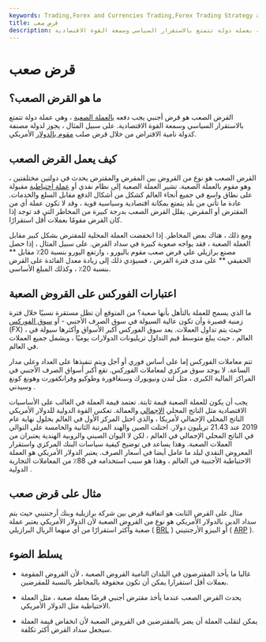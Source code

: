 ```yaml
---
keywords: Trading,Forex and Currencies Trading,Forex Trading Strategy and Education,Strategy and Education
title: قرض صعب
description: القرض الصعب هو قرض أجنبي يجب دفعه بعملة دولة تتمتع بالاستقرار السياسي وسمعة القوة الاقتصادية.
---
```


# قرض صعب
## ما هو القرض الصعب؟

القرض الصعب هو قرض أجنبي يجب دفعه [بالعملة الصعبة](/hardcurrency) ، وهي عملة دولة تتمتع بالاستقرار السياسي وسمعة القوة الاقتصادية. على سبيل المثال ، يجوز لدولة مصنفة كدولة نامية الاقتراض من خلال قرض صلب [مقوم بالدولار](/denomination) الأمريكي.

## كيف يعمل القرض الصعب

القرض الصعب هو نوع من القروض بين المقرض والمقترض يحدث في دولتين مختلفتين ، وهو مقوم بالعملة الصعبة. تشير العملة الصعبة إلى نظام نقدي أو [عملة احتياطية](/reservecurrency) مقبولة على نطاق واسع في جميع أنحاء العالم كشكل من أشكال الدفع مقابل السلع والخدمات. عادة ما تأتي من بلد يتمتع بمكانة اقتصادية وسياسية قوية ، وقد لا تكون عملة أي من المقترض أو المقرض. يقلل القرض الصعب بدرجة كبيرة من المخاطر التي قد توجد إذا كان القرض مقومًا بعملات أقل استقرارًا.

ومع ذلك ، هناك بعض المخاطر. إذا انخفضت العملة المحلية للمقترض بشكل كبير مقابل العملة الصعبة ، فقد يواجه صعوبة كبيرة في سداد القرض. على سبيل المثال ، إذا حصل مصنع برازيلي على قرض صعب مقوم باليورو ، وارتفع اليورو بنسبة 20٪ مقابل ** الحقيقي ** على مدى فترة القرض ، فسيؤدي ذلك إلى زيادة معدل الفائدة على القرض بنسبة 20٪ ، وكذلك المبلغ الأساسي.

## اعتبارات الفوركس على القروض الصعبة

ما الذي يسمح للعملة بالتأهل بأنها صعبة؟ من المتوقع أن تظل مستقرة نسبيًا خلال فترة زمنية قصيرة وأن تكون عالية السيولة في سوق الصرف الأجنبي - أو [سوق الفوركس](/forex) (FX) ، حيث يتم تداول العملات. يعد سوق الفوركس أكبر الأسواق وأكثرها سيولة في العالم ، حيث يبلغ متوسط قيم التداول تريليونات الدولارات يوميًا ، ويشمل جميع العملات في العالم.

تتم معاملات الفوركس إما على أساس فوري أو آجل ويتم تنفيذها على العداد وعلى مدار الساعة. لا يوجد سوق مركزي لمعاملات الفوركس. تقع أكبر أسواق الصرف الأجنبي في المراكز المالية الكبرى ، مثل لندن ونيويورك وسنغافورة وطوكيو وفرانكفورت وهونغ كونغ وسيدني .

يجب أن يكون للعملة الصعبة قيمة ثابتة. تعتمد قيمة العملة في الغالب على الأساسيات الاقتصادية مثل الناتج المحلي [الإجمالي](/gdp) والعمالة. تعكس القوة الدولية للدولار الأمريكي الناتج المحلي الإجمالي لأمريكا ، والذي احتل المركز الأول في العالم بحلول نهاية عام 2019 عند 21.43 تريليون دولار. احتلت الصين والهند المرتبة الثانية والخامسة على التوالي في الناتج المحلي الإجمالي في العالم ، لكن لا اليوان الصيني والروبية الهندية يعتبران من العملات الصعبة. وهذا يساعد في توضيح كيفية سياسات البنك المركزي واستقرار المعروض النقدي لبلد ما عامل أيضا في أسعار الصرف. يعتبر الدولار الأمريكي هو العملة الاحتياطية الأجنبية في العالم ، وهذا هو سبب استخدامه في 88٪ من المعاملات التجارية الدولية .

## مثال على قرض صعب

مثال على القرض الثابت هو اتفاقية قرض بين شركة برازيلية وبنك أرجنتيني حيث يتم سداد الدين بالدولار الأمريكي هو نوع من القروض الصعبة لأن الدولار الأمريكي يعتبر عملة صعبة وأكثر استقرارًا من أي منهما الريال البرازيلي ( [BRL](/brl-brazilian-real) ) أو البيزو الأرجنتيني ( [ARP](/arp-argentinian-peso) ).

## يسلط الضوء

- غالبا ما يأخذ المقترضون في البلدان النامية القروض الصعبة ، لأن القروض المقومة بعملات أقل استقرارا يمكن أن تكون محفوفة بالمخاطر بالنسبة للمقرضين.

- يحدث القرض الصعب عندما يأخذ مقترض أجنبي قرضًا بعملة صعبة ، مثل العملة الاحتياطية مثل الدولار الأمريكي.

- يمكن لتقلب العملة أن يضر بالمقترضين في القروض الصعبة لأن انخفاض قيمة العملة سيجعل سداد القرض أكثر تكلفة.


